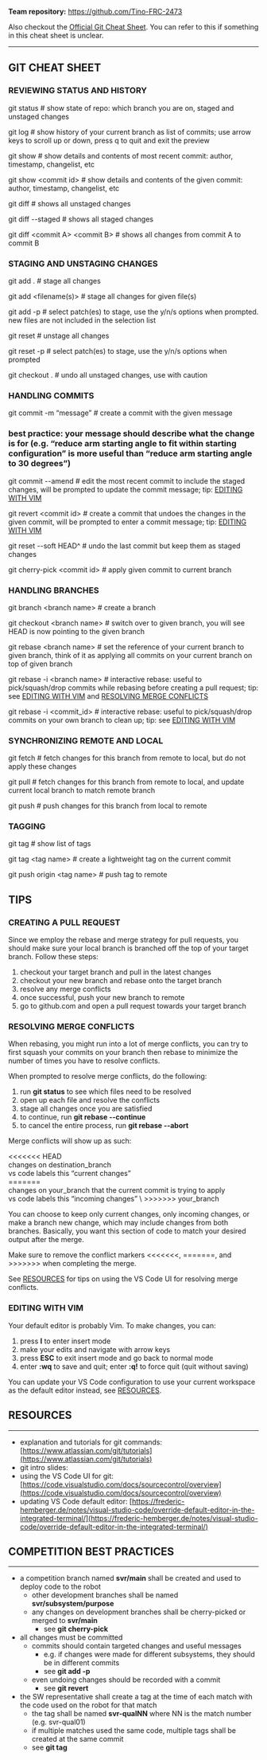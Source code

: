 **Team repository:** https://github.com/Tino-FRC-2473

Also checkout the [Official Git Cheat Sheet](https://training.github.com/downloads/github-git-cheat-sheet/). You can refer to this if something in this cheat sheet is unclear.

---

## GIT CHEAT SHEET

### REVIEWING STATUS AND HISTORY

git status # show state of repo: which branch you are on, staged and unstaged changes

git log # show history of your current branch as list of commits; use arrow keys to scroll up or down, press q to quit and exit the preview

git show # show details and contents of most recent commit: author, timestamp, changelist, etc

git show &lt;commit id> # show details and contents of the given commit: author, timestamp, changelist, etc

git diff # shows all unstaged changes

git diff --staged # shows all staged changes

git diff &lt;commit A> &lt;commit B> # shows all changes from commit A to commit B


### STAGING AND UNSTAGING CHANGES

git add . # stage all changes

git add &lt;filename(s)> # stage all changes for given file(s)

git add -p # select patch(es) to stage, use the y/n/s options when prompted. new files are not included in the selection list

git reset # unstage all changes

git reset -p # select patch(es) to stage, use the y/n/s options when prompted

git checkout . # undo all unstaged changes, use with caution


### HANDLING COMMITS

git commit -m “message” # create a commit with the given message

### best practice: your message should describe what the change is for (e.g. “reduce arm starting angle to fit within starting configuration” is more useful than “reduce arm starting angle to 30 degrees”)

git commit --amend # edit the most recent commit to include the staged changes, will be prompted to update the commit message; tip: [EDITING WITH VIM](#editing-with-vim-6)

git revert &lt;commit id> # create a commit that undoes the changes in the given commit, will be prompted to enter a commit message; tip: [EDITING WITH VIM](#editing-with-vim-6)

git reset --soft HEAD^ # undo the last commit but keep them as staged changes

git cherry-pick &lt;commit id> # apply given commit to current branch


### HANDLING BRANCHES

git branch &lt;branch name> # create a branch

git checkout &lt;branch name> # switch over to given branch, you will see HEAD is now pointing to the given branch

git rebase &lt;branch name> # set the reference of your current branch to given branch, think of it as applying all commits on your current branch on top of given branch

git rebase -i &lt;branch name> # interactive rebase: useful to pick/squash/drop commits while rebasing before creating a pull request; tip: see [EDITING WITH VIM](#editing-with-vim-6) and [RESOLVING MERGE CONFLICTS](#resolving-merge-conflicts-5)

git rebase -i &lt;commit_id> # interactive rebase: useful to pick/squash/drop commits on your own branch to clean up; tip: see [EDITING WITH VIM](#editing-with-vim-6)


### SYNCHRONIZING REMOTE AND LOCAL

git fetch # fetch changes for this branch from remote to local, but do not apply these changes

git pull # fetch changes for this branch from remote to local, and update current local branch to match remote branch

git push # push changes for this branch from local to remote


### TAGGING

git tag # show list of tags

git tag &lt;tag name> # create a lightweight tag on the current commit

git push origin &lt;tag name> # push tag to remote


## TIPS


### CREATING A PULL REQUEST

Since we employ the rebase and merge strategy for pull requests, you should make sure your local branch is branched off the top of your target branch. Follow these steps:



1. checkout your target branch and pull in the latest changes
2. checkout your new branch and rebase onto the target branch
3. resolve any merge conflicts
4. once successful, push your new branch to remote
5. go to github.com and open a pull request towards your target branch


### RESOLVING MERGE CONFLICTS

When rebasing, you might run into a lot of merge conflicts, you can try to first squash your commits on your branch then rebase to minimize the number of times you have to resolve conflicts.

When prompted to resolve merge conflicts, do the following:



1. run **git status** to see which files need to be resolved
2. open up each file and resolve the conflicts
3. stage all changes once you are satisfied
4. to continue, run **git rebase --continue**
5. to cancel the entire process, run **git rebase --abort**

Merge conflicts will show up as such:


<&lt;<&lt;<&lt;< HEAD \
changes on destination_branch \
vs code labels this “current changes” \
======= \
changes on your_branch that the current commit is trying to apply \
vs code labels this “incoming changes” \ 
    >>>>>>> your_branch

You can choose to keep only current changes, only incoming changes, or make a branch new change, which may include changes from both branches. Basically, you want this section of code to match your desired output after the merge.

Make sure to remove the conflict markers <&lt;<&lt;<&lt;<, =======, and >>>>>>> when completing the merge.

See [RESOURCES](#resources-7) for tips on using the VS Code UI for resolving merge conflicts.


### EDITING WITH VIM

Your default editor is probably Vim. To make changes, you can:



1. press **I** to enter insert mode
2. make your edits and navigate with arrow keys
3. press **ESC** to exit insert mode and go back to normal mode
4. enter **:wq** to save and quit; enter **:q!** to force quit (quit without saving)

You can update your VS Code configuration to use your current workspace as the default editor instead, see [RESOURCES](#resources-7).




## RESOURCES


---



* explanation and tutorials for git commands: [https://www.atlassian.com/git/tutorials](https://www.atlassian.com/git/tutorials)
* git intro slides: 
* using the VS Code UI for git:  [https://code.visualstudio.com/docs/sourcecontrol/overview](https://code.visualstudio.com/docs/sourcecontrol/overview)
* updating VS Code default editor: [https://frederic-hemberger.de/notes/visual-studio-code/override-default-editor-in-the-integrated-terminal/](https://frederic-hemberger.de/notes/visual-studio-code/override-default-editor-in-the-integrated-terminal/)


## 


## COMPETITION BEST PRACTICES


---



* a competition branch named **svr/main** shall be created and used to deploy code to the robot
    * other development branches shall be named **svr/subsystem/purpose** 
    * any changes on development branches shall be cherry-picked or merged to **svr/main**
        * see **git cherry-pick**
* all changes must be committed
    * commits should contain targeted changes and useful messages
        * e.g. if changes were made for different subsystems, they should be in different commits
        * see **git add -p**
    * even undoing changes should be recorded with a commit
        * see **git revert**
* the SW representative shall create a tag at the time of each match with the code used on the robot for that match
    * the tag shall be named **svr-qualNN** where NN is the match number (e.g. svr-qual01)
    * if multiple matches used the same code, multiple tags shall be created at the same commit
    * see **git tag**